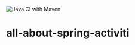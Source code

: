 ![Java CI with Maven](https://github.com/himankbatra/all-about-spring-activiti/workflows/Java%20CI%20with%20Maven/badge.svg)

# all-about-spring-activiti
